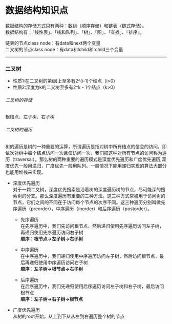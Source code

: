 数据结构知识点
===

数据结构的存储方式只有两种：数组（顺序存储）和链表（链式存储）。  
数据结构有：「线性表」、「栈和队列」、「树」、「图」、「查找」、『排序』。  

链表的节点class node：有data和next两个变量  
二叉树的节点class node：有data和lchild和rchild三个变量  

---

### 二叉树

* 性质1:在二叉树的第i层上至多有2^(i-1)个结点（i>0）  
* 性质2:深度为k的二叉树至多有2^k - 1个结点（k>0）  

###### 二叉树的存储
根结点、左子树、右子树  


###### 二叉树的遍历  

树的遍历是树的一种重要的运算，所谓遍历是指对树中所有结点的信息的访问，即依次对树中每个结点访问一次且仅访问一次，我们把这种对所有节点的访问称为遍历（traversal）。那么树的两种重要的遍历模式是深度优先遍历和广度优先遍历,深度优先一般用递归，广度优先一般用队列。一般情况下能用递归实现的算法大部分也能用堆栈来实现。  

* 深度优先遍历  
对于一颗二叉树，深度优先搜索是沿着树的深度遍历树的节点，尽可能深的搜索树的分支。那么深度遍历有重要的三种方法。这三种方式常被用于访问树的节点，它们之间的不同在于访问每个节点的次序不同。这三种遍历分别叫做先序遍历（preorder），中序遍历（inorder）和后序遍历（postorder）。

    * 先序遍历   
    在先序遍历中，我们先访问根节点，然后递归使用先序遍历访问左子树，再递归使用先序遍历访问右子树  
    **顺序：根节点->左子树->右子树**

    * 中序遍历  
    在中序遍历中，我们递归使用中序遍历访问左子树，然后访问根节点，最后再递归使用中序遍历访问右子树  
    **顺序：左子树->根节点->右子树**

    * 后序遍历  
    在后序遍历中，我们先递归使用后序遍历访问左子树和右子树，最后访问根节点  
    **顺序：左子树->右子树->根节点**


* 广度优先遍历  
从树的root开始，从上到下从从左到右遍历整个树的节点



